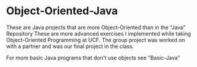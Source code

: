 # Object-Oriented-Java
These are Java projects that are more Object-Oriented than in the "Java" Repository These are more advanced exercises I implemented while taking Object-Oriented Programming at UCF. The group project was worked on with a partner and was our final project in the class.

For more basic Java programs that don't use objects see "Basic-Java"
